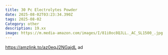 ```yaml
---
title: 30 Pc Electrolytes Powder
date: 2025-08-02T03:23:34.390Z
tags: 2025-08-02
Category: other
description: 19.xx
image: https://m.media-amazon.com/images/I/81i0oc8QJLL._AC_SL1500_.jpg
---
```

https://amzlink.to/az0eqJ2NGajdL  ad